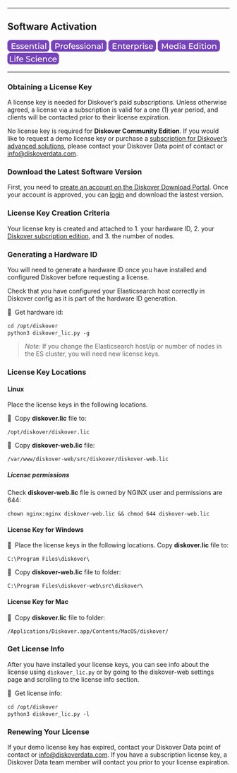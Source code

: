 <p id="software_activation"></p>

___
## Software Activation
![Image: Essential Edition Label](images/button_edition_essential.png)&nbsp;![Image: Professional Edition Label](images/button_edition_professional.png)&nbsp;![Image: Enterprise Edition Label](images/button_edition_enterprise.png)&nbsp;![Image: AJA Diskover Media Edition Label](images/button_edition_media.png)&nbsp;![Image: Life Science Edition Label](images/button_edition_life_science.png)
___
### Obtaining a License Key

A license key is needed for Diskover’s paid subscriptions. Unless otherwise agreed, a license via a subscription is valid for a one (1) year period, and clients will be contacted prior to their license expiration.

No license key is required for **Diskover Community Edition**. If you would like to request a demo license key or purchase a [subscription for Diskover’s advanced solutions](https://www.diskoverdata.com/solutions/), please contact your Diskover Data point of contact or [info@diskoverdata.com](mailto:info@diskoverdata.com).

### Download the Latest Software Version

First, you need to [create an account on the Diskover Download Portal](https://download.diskoverdata.com/register.php). Once your account is approved, you can [login](https://download.diskoverdata.com/) and download the lastest version.

### License Key Creation Criteria

Your license key is created and attached to 1. your hardware ID, 2. your [Diskover subcription edition](https://www.diskoverdata.com/solutions/), and 3. the number of nodes.

### Generating a Hardware ID

You will need to generate a hardware ID once you have installed and configured Diskover before requesting a license. 

Check that you have configured your Elasticsearch host correctly in Diskover config as it is part of the hardware ID generation.

🔴 &nbsp;Get hardware id:
```
cd /opt/diskover
python3 diskover_lic.py -g
```

>_Note:_ If you change the Elasticsearch host/ip or number of nodes in the ES cluster, you will need new license keys.

### License Key Locations

#### Linux

Place the license keys in the following locations. 

🔴 &nbsp;Copy **diskover.lic** file to:
```
/opt/diskover/diskover.lic
```

🔴 &nbsp;Copy **diskover-web.lic** file:
```
/var/www/diskover-web/src/diskover/diskover-web.lic
```
##### License permissions

Check **diskover-web.lic** file is owned by NGINX user and permissions are 644:
```
chown nginx:nginx diskover-web.lic && chmod 644 diskover-web.lic
```

#### License Key for Windows

🔴 &nbsp;Place the license keys in the following locations. Copy **diskover.lic** file to:
```
C:\Program Files\diskover\
```

🔴 &nbsp;Copy **diskover-web.lic** file to folder:
```
C:\Program Files\diskover-web\src\diskover\
```
#### License Key for Mac

🔴 &nbsp;Copy **diskover.lic** file to folder:
```
/Applications/Diskover.app/Contents/MacOS/diskover/
```

### Get License Info

After you have installed your license keys, you can see info about the license using `diskover_lic.py` or by going to the diskover-web settings page and scrolling to the license info section.

🔴 &nbsp;Get license info:
```
cd /opt/diskover
python3 diskover_lic.py -l
```

### Renewing Your License

If your demo license key has expired, contact your Diskover Data point of contact or [info@diskoverdata.com](mailto:info@diskoverdata.com). If you have a subscription license key, a Diskover Data team member will contact you prior to your license expiration.
